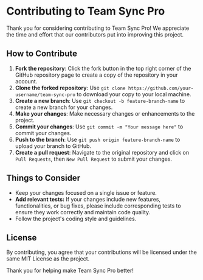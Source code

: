 # Contributing to Team Sync Pro

Thank you for considering contributing to Team Sync Pro! We appreciate the time and effort that our contributors put into improving this project.

## How to Contribute
1. **Fork the repository**: Click the fork button in the top right corner of the GitHub repository page to create a copy of the repository in your account.
2. **Clone the forked repository**: Use `git clone https://github.com/your-username/team-sync-pro` to download your copy to your local machine.
3. **Create a new branch**: Use `git checkout -b feature-branch-name` to create a new branch for your changes.
4. **Make your changes**: Make necessary changes or enhancements to the project.
5. **Commit your changes**: Use `git commit -m "Your message here"` to commit your changes.
6. **Push to the branch**: Use `git push origin feature-branch-name` to upload your branch to GitHub.
7. **Create a pull request**: Navigate to the original repository and click on `Pull Requests`, then `New Pull Request` to submit your changes.

## Things to Consider
- Keep your changes focused on a single issue or feature.
- **Add relevant tests:** If your changes include new features, functionalities, or bug fixes, please include corresponding tests to ensure they work correctly and maintain code quality.
- Follow the project's coding style and guidelines.

## License
By contributing, you agree that your contributions will be licensed under the same MIT License as the project.

Thank you for helping make Team Sync Pro better!